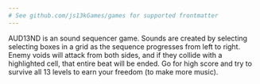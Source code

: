 ```yaml
---
# See github.com/js13kGames/games for supported frontmatter
---
```

AUD13ND is an sound sequencer game. Sounds are created by selecting selecting boxes in a grid as the sequence progresses from left to right. Enemy voids will attack from both sides, and if they collide with a highlighted cell, that entire beat will be ended. Go for high score and try to survive all 13 levels to earn your freedom (to make more music).